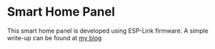 # Smart Home Panel

This smart home panel is developed using ESP-Link firmware. A simple write-up can be found at   [my blog](https://iotdiary.blogspot.sg/2018/04/smart-home-control-panel-using-esp-link.html)
